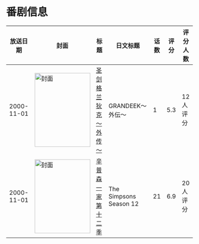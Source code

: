 # 番剧信息

|放送日期|封面|标题|日文标题|话数|评分|评分人数|
|---|---|---|---|---|---|---|
|2000-11-01|<img src="https://lain.bgm.tv/pic/cover/c/3a/ab/37230_osr9S.jpg" alt="封面" style="width:150px;height:200px;object-fit:cover;">|[圣剑格兰狄克 ～外传～](https://bangumi.tv/subject/37230)|GRANDEEK〜外伝〜|1|5.3|12人评分|
|2000-11-01|<img src="https://lain.bgm.tv/pic/cover/c/5c/6c/87233_eC5gQ.jpg" alt="封面" style="width:150px;height:200px;object-fit:cover;">|[辛普森一家 第十二季](https://bangumi.tv/subject/87233)|The Simpsons Season 12|21|6.9|20人评分|

